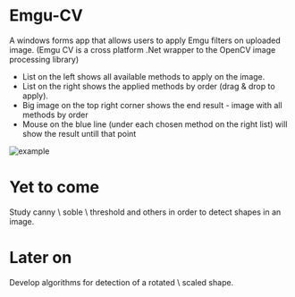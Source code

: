 # Emgu-CV

A windows forms app that allows users to apply Emgu filters on uploaded image.
(Emgu CV is a cross platform .Net wrapper to the OpenCV image processing library)

* List on the left shows all available methods to apply on the image.
* List on the right shows the applied methods by order (drag & drop to apply).
* Big image on the top right corner shows the end result - image with all methods by order 
* Mouse on the blue line (under each chosen method on the right list) will show the result untill that point

![example](https://user-images.githubusercontent.com/54279376/116318378-5adca800-a7bd-11eb-94c4-90a55468ff3b.jpg)

# Yet to come 
Study canny \ soble \ threshold and others in order to detect shapes in an image. 
# Later on 
Develop algorithms for detection of a rotated \ scaled shape.
